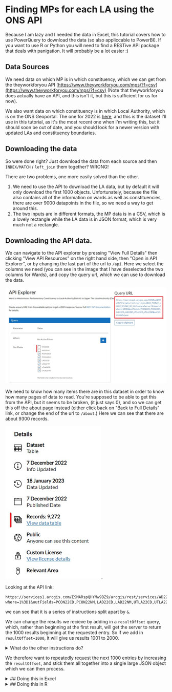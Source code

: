 # Finding MPs for each LA using the ONS API

Because I am lazy and I needed the data in Excel, this tutorial covers how to use PowerQuery to download the data (so also appliccable to PowerBI). If you want to use R or Python you will need to find a RESTive API package that deals with panigation. It will probably be a lot easier :)

## Data Sources

We need data on which MP is in which constituency, which we can get from the theyworkforyou API [https://www.theyworkforyou.com/mps/?f=csv](https://www.theyworkforyou.com/mps/?f=csv) (Note that theyworkforyou does actually have an API, and this isn't it, but this is sufficient for us for now).

We also want data on which constituency is in which Local Authority, which is on the ONS Geoportal. The one for 2022 is [here](https://geoportal.statistics.gov.uk/datasets/ons::ward-to-westminster-parliamentary-constituency-to-local-authority-district-to-upper-tier-local-authority-december-2022-lookup-in-the-united-kingdom/about), and this is the dataset I'll use in this tutorial, as it's the most recent one when I'm writing this, but it should soon be out of date, and you should look for a newer version with updated LAs and constituency boundaries.

## Downloading the data

So were done right? Just download the data from each source and then `INDEX/MATCH` / `left_join` them together? WRONG!

There are two problems, one more easily solved than the other.

1. We need to use the API to download the LA data, but by default it will only download the first 1000 objects. Unfortunately, because the file also contains all of the information on wards as well as constituencies, there are over 9000 datapoints in the file, so we need a way to get around this.
1. The two inputs are in different formats, the MP data is in a CSV, which is a lovely rectangle while the LA data is in JSON format, which is very much not a rectangle. 

## Downloading the API data.

We can navigate to the API explorer by pressing "View Full Details" then clicking "View API Resources" on the right hand side, then "Open in API Explorer", or by changing the last part of the url to `/api`. Here we select the columns we need (you can see in the image that I have deselected the two columns for Wards), and copy the query url, which we can use to download the data. 

![The API exporer page, with the api url highlighted](./img/la_mp_tut_api_explorer.jpg)

We need to know how many items there are in this dataset in order to know how many pages of data to read. You're supposed to be able to get this from the API, but it seems to be broken, (it just says 0), and so we can get this off the about page instead (either click back on "Back to Full Details" link, or change the end of the url to `/about`.) Here we can see that there are about 9300 records. 

![The details tab for the data shows that there are 9,272 records](./img/la_mp_tut_api_num_records.jpg).

Looking at the API link: 
```
https://services1.arcgis.com/ESMARspQHYMw9BZ9/arcgis/rest/services/WD22_PCON22_LAD22_UTLA22_UK_LU/FeatureServer/0/query?where=1%3D1&outFields=PCON22CD,PCON22NM,LAD22CD,LAD22NM,UTLA22CD,UTLA22NM&outSR=4326&f=json
```

we can see that it is a series of instructions split apart by `&`. 

We can change the results we recieve by adding in a `resultOffset` query, which, rather than beginning at the first result, will get the server to return the 1000 results beginning at the requested entry. So if we add in `resultOffset=1000`, it will give us results 1001 to 2000. 

<details>
    <summary>What do the other instructions do?</summary>

 - `**where**=1%3D1` would allow us to run SQL style `WHERE` commands on the data, e.g. only select rows where `population > 10000` for example. Here we select all of the rows, and so we have `where=1=1` (with `=` encoded as `%3D`)

 - `outfields=...` List of fields to output

 - `outSR=4326` This means nothing for our data, but if we had requested map data (which is what the API is nominally for), it would change the spatial reference of the map.

 - `f=json` output as JSON. Sadly this is actually the most readable of the options for us. 

 You can learn more about the query options on the [arcgis website](https://developers.arcgis.com/rest/services-reference/enterprise/query-feature-service-layer-.htm)
</details>

We therefore want to repeatedly request the next 1000 entries by increasing the `resultOffset`, and stick them all together into a single large JSON object which we can then process. 

<details>
    <summary>
## Doing this in Excel
    </summary>

In Excel/PowerBI we can do this using PowerQuery. Again, there are better ways to do this in R and Python. 

In the Data tab, select "Get Data" and then "From Other Sources" and "From Web" (or use the little icon) ![Excel get data from web icon](./img/la_mp_tut_from_web_icon.jpg). Paste the URL in the box and press OK, which will open up PowerQuery.

Here we disregard all of the buttons trying to help us, and open the Advanced Editor.

![Image showing the location of the Advanced Editor button in Powerquery](./img/la_mp_tut_pq_advanced_editor.jpg)

We can then replace the code in the box (which will only download one page), with some to download all of the pages:

``` M
let
    BaseURL = "https://services1.arcgis.com/ESMARspQHYMw9BZ9/arcgis/rest/services/WD22_PCON22_LAD22_UTLA22_UK_LU/FeatureServer/0/query?where=1%3D1&outFields=PCON22CD,PCON22NM,LAD22CD,LAD22NM,UTLA22CD,UTLA22NM&outSR=4326&f=json", //Change this URL to your own
    EntitiesPerPage = 1000, // This is fixed by the server
    MaxEntities = 10000, // This is a little over-cautious, but will hopefully not need to be changed if they add more wards

    GetPage = (Index) => // This function gets the page
        let Skip = "&resultOffset=" &Text.From(Index * EntitiesPerPage),
            Url = BaseURL & Skip,
            Json = Json.Document(Web.Contents(Url)),
            Value = Json[features] // Each JSON record holds a lot of data, but we only want the "features"
        in Value,

    PageCount = Number.RoundUp(MaxEntities/EntitiesPerPage), // Work out how many pages are needed
    PageIndicies = { 0 .. PageCount - 1}, // Make a list with each page number in it
    Pages = List.Transform(PageIndicies, each GetPage(_)), // For each page number, replace the number with the actual page from the server
    Entities = List.Union(Pages), // Combine the pages together
    Table = Table.FromList(Entities, Splitter.SplitByNothing(), null, null, ExtraValues.Error) // Convert the list into a PQ table
in
    Table
```

Pressing "Done" should cause a little loading, and then a column full of records will appear. Each record contains a list of attributes, which contain the data that we want, so we need to expand the column, into `Column1.attributes`:

![Image showing the location of the Expand Column button](./img/la_mp_tut_pq_initial_column.jpg)

 and then expand the column of attributes to get all of the columns. Deselect the "Use original column name as prefix", as this only muddies up the names, with no benefit to us here. 

 ![Image showing Column Expansion menu](./img/la_mp_tut_pq_second_column.jpg).

 We still have too many columns though, as each constituency shows up once for each ward. Select the first four columns by licking the first column heading, and shift-clicking the fourth (this should select the columns with the ONS codes and names of the constituencies and Lower tier LAs). Then in the "Home" tab select "Remove Rows" and "Remove Duplicates".

 (We need to select the first four columns rather than just the one for constituences because some constituencies are in more than one LA).

 Pressing "Close and Load" will then import the data into Excel.

 ## Downloading the MP data

 This is much simpler. Here we use the same get data from web feature in Excel ![Excel get data from web icon](./img/la_mp_tut_from_web_icon.jpg), and this time use the direct link to the csv from theyworkforyou [https://www.theyworkforyou.com/mps/?f=csv](https://www.theyworkforyou.com/mps/?f=csv), however this time the default settings work fine, and we can simply import the sheet. 

 To make our life a bit easier, we can rename this query (probably called `f=csv`) by going to "Queries & Connections" in the "Data" tab, right-clicking the query, and renaming it (I called it `mp_constituencies`)

 ## Matching the data

 Luckily for us, the column `PCON22NM` (possibly with a different year number if you used different data), uses exactly the same names as the `Constituency` column in the theyworkforyou data, and so now you CAN simply `INDEX/MATCH` them. If you want to quickly add them to the right of the data from the API, you can use the array forumula

 ```
 =XLOOKUP([@PCON22NM],mp_constituencies[Constituency],mp_constituencies[First name],"-",0)
 ```
 in I2,
 ```
 =XLOOKUP([@PCON22NM],mp_constituencies[Constituency],mp_constituencies[Last name],"-",0)
 ```
 in J2 and 
```
=XLOOKUP([@PCON22NM],mp_constituencies[Constituency],mp_constituencies[Party],"-",0)
```
in K2. 

(Yes it's not `INDEX/MATCH` and it doesn't work in old versions of Excel, but it'll do.)

Now you have a nice rectangle of all of the MPs and which LA they're in. You can update it at any time by going to the "Data" tab and pressing "Refresh All".
</details>

<details>
<summary>
## Doing this in R
</summary>

There is a sample script for doing this [here](./sample%20code/R/getmps.R). 

We're going to use the `httr` and `jsonlite` packages to download the data. Unfortunately, R doesn't have a standard method of reading JSON (and thus APIs), and different packages handle JSON quite in incompatible ways. Just be aware that if you're using another JSON parser (say `rjson` or `tidyjson`), they can behave quite differently.

`httr` allows us to separate the query part of the API (everything after `?`) into a list and manipulate it separately, and so we can define our urls and queries at the top (remember to change out the arcgis link if there is a new one)

``` R
mp_data_loc <- "https://www.theyworkforyou.com/mps/?f=csv"
la_data_loc <- "https://services1.arcgis.com/ESMARspQHYMw9BZ9/arcgis/rest/services/WD22_PCON22_LAD22_UTLA22_UK_LU/FeatureServer/0/query"
la_data_query <- list(where = "1=1",
                    outFields = "PCON22CD,PCON22NM,LAD22CD,LAD22NM,UTLA22CD,UTLA22NM",
                    outSR = "4326",
                    f = "json")
```

Reading the MP data is simple, and can just be done using `read.csv` on the link. There are two columns we don't want though, the `Person ID` and the `URI` and so we can remove them. 

``` R
mp_list <- subset(read.csv(mp_data_loc), select = -c(Person.ID, URI))
```

For the LA data, we can use `httr` to gain a single page of results with `GET`. `res <- GET(la_data_loc, la_dataquery)` will get the first 1000 lines, however if you try to read it (using `res$content`) you will just get a load of numbers. The result is returned as raw data, and so we need to convert it to strings using `rawToChar(res)`. We can then use `jsonlite` to convert the JSON string to a dataframe. 

JSON is not a rectangular data structure (it's a tree, like XML), and so we need to flatten it in order to get it to work properly in a dataframe. Luckily the data here is already basically a rectangle, and so we can just use `fromJSON`'s `flatten = TRUE` argument, however with more complex datasets there can be quite a lot of wrangling. Even here, we still only want the `features` of the data (the rest is used when dealing with map data from this API, but we don't have that here luckily. More generally you will need to look at the JSON coming out of your API to work out where the data you want is. If it's not confidential, tools like [JSONviewer](https://jsonviewer.stack.hu/) can really help with this). 

We can get a page of results back starting at result `x` with the function

``` R
get_starting_at_x <- function(x, url, query) {
    query_with_offset <- c(query, list(resultOffset = as.character(x)))
    res <- GET(url, query = query_with_offset)
    # each JSON record holds a lot of data, but we only want the "features"
    features <- fromJSON(rawToChar(res$content), flatten = TRUE)$features
    return(features)
}
```

Notice that the first argument is the starting result number. This is because we're going to be repeatedly calling this function with different starting numbers, and we can use `lapply` to do this if the variable we want to change is the first argument.

We want to call the function with `x` being every multiple of 1000 between 0 and 9000, and so we can generate this list using `(seq_len(10) - 1) * 1000` (sequences in R always betwen at 1, so we subtract 1 from every term in the sequence to get what we want). To get a more general function, we can define `entities_per_page` and `max_entities` at the top, and then we get `(seq_len(max_entities / entities_per_page) - 1) * 1000`.

We want to run `get_starting_at_x` for every entry in our sequence, and this is what `lapply(list, f)` is for. It takes every item in the list, and runs the function `f` with that item as the first argument. Then it returns a list with the corresponding outputs of `f` for every item in the original list.

Our function takes two more arguments, `url` and `query`, but we can put them after the function and they will be added in every time. (They won't be stepped through though. For that we would need to use `mapply` or `purr::pmap`). 

``` R
entities_per_page <- 1000
max_entities <- 10000

lapply(
    seq_len(max_entities / entities_per_page) - 1) * 1000,
    get_starting_at_x,
    url = la_data_loc,
    query = la_data_query
    )
)
```
This gives us a list of dataframes, one for each page. Because they all have the same columns in, we can combine them together using `rbind`. Unfortunately `rbind` doesn't like its arguments to be in a list, but we can fix this by using `do.call()`. This is a very base R approach, and in tidyverse, `do.call("rbind", )` has been replaced by `bind_rows()`.

Looking at the data, many of the rows appear multiple times. This is because the data is actually by ward, we simply didn't ask the API for the ward columns. We only want unique, rows, and thus we can use `unique()` to remove repeats, giving us

``` R
entities_per_page <- 1000
max_entities <- 10000

local_authorities_const <- unique(
    do.call("rbind" 
        lapply( 
            (seq_len(max_entities / entities_per_page) - 1) * 1000,
            get_starting_at_x,
            url = la_data_loc,
            query = la_data_query
        )
    )
)
```

This is good, but because of the JSON flattening, every columnname starts with "attributes.". Rather than doing anything complicated, we can simply remove the first 11 characters of every name (`substr` requires that you have an end to the section of string you want to cut out, so we set it to a figure much longer than all of the strings to ensure that it doesn't remove anything unwanted.)

``` R
names(local_authorities_const) <- substr(names(local_authorities_const), 12, 1000)>
```

Lastly we want to join our local authorities data to the mp data. Here we use the base R function `merge`, but the tidyverse function `left_join` does the same thing in a more predictable manner if you are using tidyverse.

``` R
la_with_mp <- merge(local_authorities_const,
                mp_list,
                all.x = TRUE,
                by.x = "PCON22NM",
                by.y = "Constituency")
```

(Here `all.x = TRUE` is what makes it a left join. The default for `merge` is an inner join, which is rarely what you want)

</details>